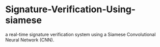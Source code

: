 # Signature-Verification-Using-siamese
a real-time signature verification system using a Siamese Convolutional Neural Network (CNN).
